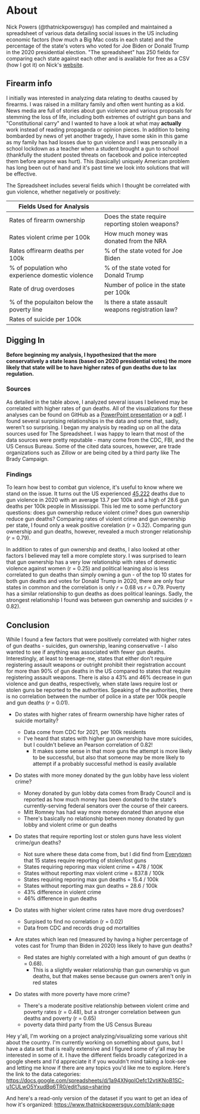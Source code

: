 # About

Nick Powers (@thatnickpowersguy) has compiled and maintained a spreadsheet of various data detailing social issues in the US including economic factors (how much a Big Mac costs in each state) and the percentage of the state's voters who voted for Joe Biden or Donald Trump in the 2020 presidential election. "The spreadsheet" has 250 fields for comparing each state against each other and is available for free as a CSV (how I got it) on Nick's [website]( https://www.thatnickpowersguy.com/).

## Firearm info

I initially was interested in analyzing data relating to deaths caused by firearms. I was raised in a military family and often went hunting as a kid. News media are full of stories about gun violence and various proposals for stemming the loss of life, including both extremes of outright gun bans and "Constitutional carry" and I wanted to have a look at what may **actually** work instead of reading propaganda or opinion pieces. In addition to being bombarded by news of yet another tragedy, I have some skin in this game as my family has had losses due to gun violence and I was personally in a school lockdown as a teacher when a student brought a gun to school (thankfully the student posted threats on facebook and police intercepted them before anyone was hurt). This (basically) uniquely American problem has long been out of hand and it's past time we look into solutions that will be effective.

The Spreadsheet includes several fields which I thought be correlated with gun violence, whether negatively or positively:

| Fields Used for Analysis |     |
| ------------------------ | --- |
| Rates of firearm ownership | Does the state require reporting stolen weapons? |
| Rates violent crime per 100k | How much money was donated from the NRA |
| Rates offirearm deaths per 100k | % of the state voted for Joe Biden |
| % of population who experience domestic violence | % of the state voted for Donald Trump |
| Rate of drug overdoses | Number of police in the state per 100k |
| % of the populaiton below the poverty line | Is there a state assault weapons registration law? |
| Rates of suicide per 100k |

## Digging In

**Before beginning my analysis, I hypothesized that the more conservatively a state leans (based on 2020 presidential votes) the more likely that state will be to have higher rates of gun deaths due to lax regulation.**

### Sources

As detailed in the table above, I analyzed several issues I believed may be correlated with higher rates of gun deaths. All of the visualizations for these analyses can be found on GitHub as a [PowerPoint presentation](https://github.com/jeremyraby/nickPowersTikTok/blob/main/firearmDeaths.pptx) or a [pdf](https://github.com/jeremyraby/nickPowersTikTok/blob/main/firearmDeaths.pdf). I found several surprising relationships in the data and some that, sadly, weren't so surprising. I began my analysis by reading up on all the data sources used for The Spreadsheet. I was happy to learn that most of the data sources were pretty reputable - many come from the CDC, FBI, and the US Census Bureau. Some of the cited data sources, however, are trade organizations such as Zillow or are being cited by a third party like The Brady Campaign.

### Findings

To learn how best to combat gun violence, it's useful to know where we stand on the issue. It turns out the US experienced [45,222](https://wonder.cdc.gov/controller/datarequest/D158;jsessionid=B76F9B53AF4C1C03C33CDF78FFEB) deaths due to gun violence in 2020 with an average 13.7 per 100k and a high of 28.6 gun deaths per 100k people in Mississippi. This led me to some perfunctory questions: does gun ownership reduce violent crime? does gun ownership reduce gun deaths? Comparing rates of violent crime and gun ownership per state, I found only a weak positive corelation (*r* = 0.32). Comparing gun ownership and gun deaths, however, revealed a much stronger relationship (*r* = 0.79).

In addition to rates of gun ownership and deaths, I also looked at other factors I believed may tell a more complete story. I was surprised to learn that gun ownership has a very low relationship with rates of domestic violence against women (r = 0.25) and political leaning also is less correlated to gun deaths than simply owning a gun -  of the top 10 states for both gun deaths and votes for Donald Trump in 2020, there are only four states in common and the correlation is only *r* = 0.68 vs *r* = 0.79. Poverty has a similar relationship to gun deaths as does political leanings. Sadly, the strongest relationship I found was between gun ownership and suicides (*r* = 0.82).

## Conclusion



While I found a few factors that were positively correlated with higher rates of gun deaths - suicides, gun ownership, leaning conservative - I also wanted to see if anything was associated with fewer gun deaths. Interestingly, at least to teenage-me, states that either don't require registering assault weapons or outright prohibit their registration account for more than 90% of gun deaths in the US compared to states that require registering assault weapons. There is also a 43% and 46% decrease in gun violence and gun deaths, respectively, when state laws require lost or stolen guns be reported to the authorities. Speaking of the authorities, there is no correlation between the number of police in a state per 100k people and gun deaths (*r* = 0.01). 

- Do states with higher rates of firearm ownership have higher rates of suicide mortality?
  - Data come from CDC for 2021, per 100k residents
  - I've heard that states with higher gun ownership have more suicides, but I couldn't believe an Pearson correlation of 0.82!
    - It makes some sense in that more guns the attempt is more likely to be successful, but also that someone may be more likely to attempt if a probably successful method is easily available

- Do states with more money donated by the gun lobby have less violent crime?
  - Money donated by gun lobby data comes from Brady Council and is reported as how much money has been donated to the state's currently-serving federal senators over the course of their careers.
  - Mitt Romney has had way more money donated than anyone else
  - There's basically no relationship between money donated by gun lobby and violent crime or gun deaths

- Do states that require reporting lost or stolen guns have less violent crime/gun deaths?
  - Not sure where these data come from, but I did find from [Everytown](https://everytownresearch.org/rankings/law/lost-and-stolen-reporting/) that 15 states require reporting of stolen/lost guns
  - States requiring reporing max violent crime = 478 / 100K
  - States without reporting max violent crime = 837.8 / 100k
  - States requiring reporing max gun deaths = 15.4 / 100k
  - States without reporting max gun deaths = 28.6 / 100k
  - 43% difference in violent crime
  - 46% difference in gun deaths

- Do states with higher violent crime rates have more drug overdoses?
  - Surpised to find no correlation (r = 0.02)
  - Data from CDC and records drug od mortalities

- Are states which lean red (measured by having a higher percentage of votes cast for Trump than Biden in 2020) less likely to have gun deaths?
  - Red states are highly correlated with a high amount of gun deaths (r = 0.68).
    - This is a slightly weaker relationship than gun ownership vs gun deaths, but that makes sense because gun owners aren't only in red states

- Do states with more poverty have more crime?
  - There's a moderate positive relationship between violent crime and poverty rates (r = 0.48), but a stronger correlation between gun deaths and poverty (r = 0.65)
  - poverty data third party from the US Census Bureau


Hey y'all, I'm working on a project analyzing/visualizing some various shit about the country. I'm currently working on something about guns, but I have a data set that is really extensive and I figured some of y'all may be interested in some of it. I have the different fields broadly categorized in a google sheets and I'd appreciate it if you wouldn't mind taking a look-see and letting me know if there are any topics you'd like me to explore. Here's the link to the data categories: https://docs.google.com/spreadsheets/d/1a94XNgpIOefc12vtiKNoB1SC-u1CULwO5YxudBq6TR0/edit?usp=sharing

And here's a read-only version of the dataset if you want to get an idea of how it's organized: https://www.thatnickpowersguy.com/blank-page